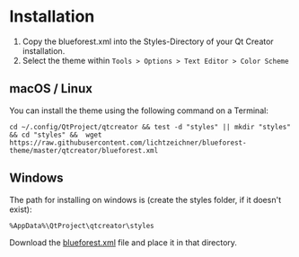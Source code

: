 # Installation

1. Copy the blueforest.xml into the Styles-Directory of your Qt Creator installation.
1. Select the theme within `Tools > Options > Text Editor > Color Scheme`

## macOS / Linux

You can install the theme using the following command on a Terminal:

    cd ~/.config/QtProject/qtcreator && test -d "styles" || mkdir "styles" && cd "styles" &&  wget https://raw.githubusercontent.com/lichtzeichner/blueforest-theme/master/qtcreator/blueforest.xml

## Windows

The path for installing on windows is (create the styles folder, if it doesn't exist):

    %AppData%\QtProject\qtcreator\styles

Download the [blueforest.xml](https://raw.githubusercontent.com/lichtzeichner/blueforest-theme/master/qtcreator/blueforest.xml) file and place it in that directory.
